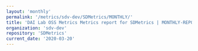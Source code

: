```yaml
---
layout: 'monthly'
permalink: '/metrics/sdv-dev/SDMetrics/MONTHLY/'
title: 'DAI Lab OSS Metrics Metrics report for SDMetrics | MONTHLY-REPORT-2020-03-20'
organization: 'sdv-dev'
repository: 'SDMetrics'
current_date: '2020-03-20'
---
```

